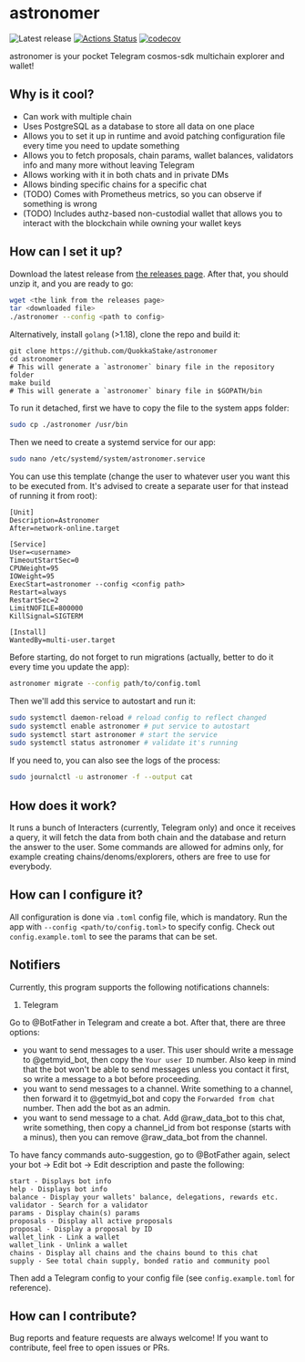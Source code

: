 # astronomer

![Latest release](https://img.shields.io/github/v/release/QuokkaStake/astronomer)
[![Actions Status](https://github.com/QuokkaStake/astronomer/workflows/test/badge.svg)](https://github.com/QuokkaStake/astronomer/actions)
[![codecov](https://codecov.io/gh/QuokkaStake/astronomer/graph/badge.svg?token=JhR7t6G1s6)](https://codecov.io/gh/QuokkaStake/astronomer)

astronomer is your pocket Telegram cosmos-sdk multichain explorer and wallet!

## Why is it cool?
- Can work with multiple chain
- Uses PostgreSQL as a database to store all data on one place
- Allows you to set it up in runtime and avoid patching configuration file every time you need to update something
- Allows you to fetch proposals, chain params, wallet balances, validators info and many more without leaving Telegram
- Allows working with it in both chats and in private DMs
- Allows binding specific chains for a specific chat
- (TODO) Comes with Prometheus metrics, so you can observe if something is wrong
- (TODO) Includes authz-based non-custodial wallet that allows you to interact with the blockchain while owning your wallet keys

## How can I set it up?

Download the latest release from [the releases page](https://github.com/QuokkaStake/astronomer/releases/). After that, you should unzip it, and you are ready to go:

```sh
wget <the link from the releases page>
tar <downloaded file>
./astronomer --config <path to config>
```

Alternatively, install `golang` (>1.18), clone the repo and build it:
```
git clone https://github.com/QuokkaStake/astronomer
cd astronomer
# This will generate a `astronomer` binary file in the repository folder
make build
# This will generate a `astronomer` binary file in $GOPATH/bin
```

To run it detached, first we have to copy the file to the system apps folder:

```sh
sudo cp ./astronomer /usr/bin
```

Then we need to create a systemd service for our app:

```sh
sudo nano /etc/systemd/system/astronomer.service
```

You can use this template (change the user to whatever user you want this to be executed from.
It's advised to create a separate user for that instead of running it from root):

```
[Unit]
Description=Astronomer
After=network-online.target

[Service]
User=<username>
TimeoutStartSec=0
CPUWeight=95
IOWeight=95
ExecStart=astronomer --config <config path>
Restart=always
RestartSec=2
LimitNOFILE=800000
KillSignal=SIGTERM

[Install]
WantedBy=multi-user.target
```

Before starting, do not forget to run migrations (actually, better to do it every time you update the app):
```sh
astronomer migrate --config path/to/config.toml
```

Then we'll add this service to autostart and run it:

```sh
sudo systemctl daemon-reload # reload config to reflect changed
sudo systemctl enable astronomer # put service to autostart
sudo systemctl start astronomer # start the service
sudo systemctl status astronomer # validate it's running
```

If you need to, you can also see the logs of the process:

```sh
sudo journalctl -u astronomer -f --output cat
```

## How does it work?

It runs a bunch of Interacters (currently, Telegram only) and once it receives a query,
it will fetch the data from both chain and the database and return the answer to the user.
Some commands are allowed for admins only, for example creating chains/denoms/explorers, others
are free to use for everybody.

## How can I configure it?

All configuration is done via `.toml` config file, which is mandatory. Run the app with `--config <path/to/config.toml>`
to specify config. Check out `config.example.toml` to see the params that can be set.

## Notifiers

Currently, this program supports the following notifications channels:
1) Telegram

Go to @BotFather in Telegram and create a bot. After that, there are three options:
- you want to send messages to a user. This user should write a message to @getmyid_bot, then copy
the `Your user ID` number. Also keep in mind that the bot won't be able to send messages unless you contact it first,
so write a message to a bot before proceeding.
- you want to send messages to a channel. Write something to a channel, then forward it to @getmyid_bot and copy
the `Forwarded from chat` number. Then add the bot as an admin.
- you want to send message to a chat. Add @raw_data_bot to this chat, write something, then copy a channel_id
from bot response (starts with a minus), then you can remove @raw_data_bot from the channel.

To have fancy commands auto-suggestion, go to @BotFather again, select your bot -> Edit bot -> Edit description
and paste the following:
```
start - Displays bot info
help - Displays bot info
balance - Display your wallets' balance, delegations, rewards etc.
validator - Search for a validator
params - Display chain(s) params
proposals - Display all active proposals
proposal - Display a proposal by ID
wallet_link - Link a wallet
wallet_link - Unlink a wallet
chains - Display all chains and the chains bound to this chat
supply - See total chain supply, bonded ratio and community pool
```

Then add a Telegram config to your config file (see `config.example.toml` for reference).

## How can I contribute?

Bug reports and feature requests are always welcome! If you want to contribute, feel free to open issues or PRs.
